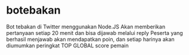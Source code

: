 # botebakan

Bot tebakan di Twitter menggunakan Node.JS 
Akan memberikan pertanyaan setiap 20 menit dan bisa dijawab melalui reply 
Peserta yang berhasil menjawab akan mendapatkan poin, dan setiap harinya akan diumumkan peringkat TOP GLOBAL score pemain


